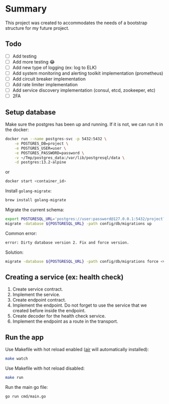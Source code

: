 # Summary

This project was created to accommodates the needs of a bootstrap structure for my future project.

## Todo

- [ ] Add testing
- [ ] Add more testing 😂
- [ ] Add new type of logging (ex: log to ELK)
- [ ] Add system monitoring and alerting toolkit implementation (prometheus)
- [ ] Add circuit breaker implementation
- [ ] Add rate limiter implementation
- [ ] Add service discovery implementation (consul, etcd, zookeeper, etc)
- [ ] 2FA

## Setup database

Make sure the postgres has been up and running. If it is not, we can run it in the docker:

```sh
docker run --name postgres-svc -p 5432:5432 \
    -e POSTGRES_DB=project \
    -e POSTGRES_USER=user \
    -e POSTGRES_PASSWORD=password \
    -v ~/Tmp/postgres_data:/var/lib/postgresql/data \
    -d postgres:13.2-alpine
```

or

```sh
docker start <container_id>
```

Install `golang-migrate`:

```sh
brew install golang-migrate
```

Migrate the current schema:

```sh
export POSTGRESQL_URL='postgres://user:password@127.0.0.1:5432/project?sslmode=disable'
migrate -database ${POSTGRESQL_URL} -path config/db/migrations up
```

Common error:

```sh
error: Dirty database version 2. Fix and force version.
```

Solution:

```sh
migrate -database ${POSTGRESQL_URL} -path config/db/migrations force <version - 1>
```

## Creating a service (ex: health check)

1. Create service contract.
2. Implement the service.
3. Create endpoint contract.
4. Implement the endpoint. Do not forget to use the service that we created before inside the endpoint.
5. Create decoder for the health check service.
6. Implement the endpoint as a route in the transport.

## Run the app

Use Makefile with hot reload enabled ([air](https://github.com/cosmtrek/air) will automatically installed):

```sh
make watch
```

Use Makefile with hot reload disabled:

```sh
make run
```

Run the main go file:

```sh
go run cmd/main.go
```
